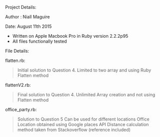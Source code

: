 Project Details:

Author : Niall Maguire

Date: August 11th 2015

* Written on Apple Macbook Pro in Ruby version 2.2.2p95
* All files functionally tested

File Details:

flatten.rb:
> Initial solution to Question 4. Limited to two array and using Ruby Flatten method

flattenV2.rb:
> Final solution to Question 4. Unlimited Array creation and not using Flatten method

office_party.rb:
> Solution to Question 5
> Can be used for different locations
> Office Location obtained using Google places API
> Distance calculation method taken from Stackoverflow (reference included)